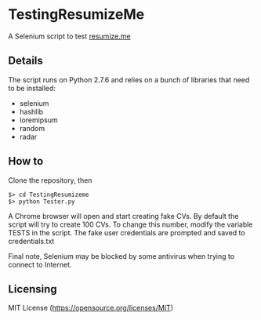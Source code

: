 # TestingResumizeMe
A Selenium script to test [resumize.me](http://resumize.me/)

## Details
The script runs on Python 2.7.6 and relies on a bunch of libraries that need to be installed:
- selenium
- hashlib
- loremipsum
- random
- radar

## How to
Clone the repository, then
```
$> cd TestingResumizeme
$> python Tester.py
```

A Chrome browser will open and start creating fake CVs.
By default the script will try to create 100 CVs. To change this number, modify the variable TESTS in the script.
The fake user credentials are prompted and saved to credentials.txt

Final note, Selenium may be blocked by some antivirus when trying to connect to Internet.

## Licensing
MIT License (https://opensource.org/licenses/MIT)
